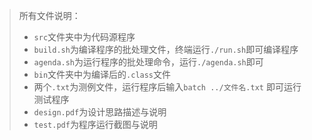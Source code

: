 > 所有文件说明：
>
> - `src`文件夹中为代码源程序
> - `build.sh`为编译程序的批处理文件，终端运行`./run.sh`即可编译程序
> - `agenda.sh`为运行程序的批处理命令，运行`./agenda.sh`即可
> - `bin`文件夹中为编译后的`.class`文件
> - 两个`.txt`为测例文件，运行程序后输入`batch ../文件名.txt` 即可运行测试程序
> - `design.pdf`为设计思路描述与说明
> - `test.pdf`为程序运行截图与说明
